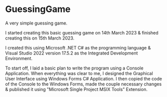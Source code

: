 # GuessingGame
A very simple guessing game.

I started creating this basic guessing game on 14th March 2023 & finished creating this on 15th March 2023.

I created this using Microsoft .NET C# as the programming language & Visual Studio 2022 version 17.5.2 as the Integrated Development Environment.

To start off, I laid a basic plan to write the program using a Console Application. 
When everything was clear to me, I designed the Graphical User Interface using Windows Forms C# Application. 
I then copied the code of the Console to the Windows Forms, made the couple necessary changes & published it using "Microsoft Single Project MSIX Tools" Extension.
